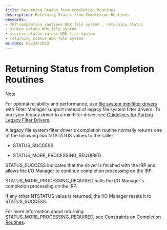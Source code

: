 ```yaml
---
title: Returning Status from Completion Routines
description: Returning Status from Completion Routines
keywords:
- IRP completion routines WDK file system , returning status
- status values WDK file system
- success status values WDK file system
- returning status WDK file system
ms.date: 02/23/2023
---
```


# Returning Status from Completion Routines

> [!NOTE]
> For optimal reliability and performance, use [file system minifilter drivers](./filter-manager-concepts.md) with Filter Manager support instead of legacy file system filter drivers. To port your legacy driver to a minifilter driver, see [Guidelines for Porting Legacy Filter Drivers](guidelines-for-porting-legacy-filter-drivers.md).

A legacy file system filter driver's completion routine normally returns one of the following two NTSTATUS values to the caller:

- STATUS_SUCCESS

- STATUS_MORE_PROCESSING_REQUIRED

STATUS_SUCCESS indicates that the driver is finished with the IRP and allows the I/O Manager to continue completion processing on the IRP.

STATUS_MORE_PROCESSING_REQUIRED halts the I/O Manager's completion processing on the IRP.

If any other NTSTATUS value is returned, the I/O Manager resets it to STATUS_SUCCESS.

For more information about returning STATUS_MORE_PROCESSING_REQUIRED, see [Constraints on Completion Routines](constraints-on-completion-routines.md).
